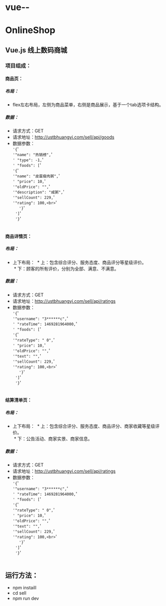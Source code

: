 # vue--
# OnlineShop
## Vue.js 线上数码商城
###  项目组成：
#### 商品页：<br/> 
##### 布局：<br> 
* flex左右布局，左侧为商品菜单，右侧是商品展示，基于一个tab选项卡结构。
##### 数据：<br>
* 请求方式：GET<br>
* 请求地址：http://ustbhuangyi.com/sell/api/goods<br/>
* 数据参数：<br/>
    `'{`'<br/>
      `'"name": "热销榜",`'<br/>
     `' "type": -1,`'<br/>
     `' "foods": [`'<br/>
        `'{`'<br/>
          `'"name": "皮蛋瘦肉粥",`'<br/>
         `' "price": 10,`'<br/>
          `'"oldPrice": "",`'<br/>
          `'"description": "咸粥",`'<br/>
          `'"sellCount": 229,`'<br/>
          `'"rating": 100,<br>`'<br/>
      `'}`'<br/> 
    `']`'<br/> 
 `'}`'<br/> 
#### 商品详情页：
##### 布局：<br> 
* 上下布局：
  * 上：包含综合评分、服务态度、商品评分等星级评价。<br/>
  * 下：顾客的所有评价，分别为全部、满意、不满意。<br/>
##### 数据：<br>
* 请求方式：GET<br>
* 请求地址：http://ustbhuangyi.com/sell/api/ratings<br/>
* 数据参数：<br/>
    `'{`'<br/>
      `'"username": "3******c",`'<br/>
     `' "rateTime": 1469281964000,`'<br/>
     `' "foods": [`'<br/>
        `'{`'<br/>
          `'"rateType": " 0",`'<br/>
         `' "price": 10,`'<br/>
          `'"oldPrice": "",`'<br/>
          `'"text": "",`'<br/>
          `'"sellCount": 229,`'<br/>
          `'"rating": 100,<br>`'<br/>
      `'}`'<br/> 
    `']`'<br/> 
 `'}`'<br/> 
#### 结算清单页：
##### 布局：<br> 
* 上下布局：
  * 上：包含综合评分、服务态度、商品评分、商家收藏等星级评价。<br/>
  * 下：公告活动、商家实景、商家信息。<br/>
##### 数据：<br>
* 请求方式：GET<br>
* 请求地址：http://ustbhuangyi.com/sell/api/ratings<br/>
* 数据参数：<br/>
    `'{`'<br/>
      `'"username": "3******c",`'<br/>
     `' "rateTime": 1469281964000,`'<br/>
     `' "foods": [`'<br/>
        `'{`'<br/>
          `'"rateType": " 0",`'<br/>
         `' "price": 10,`'<br/>
          `'"oldPrice": "",`'<br/>
          `'"text": "",`'<br/>
          `'"sellCount": 229,`'<br/>
          `'"rating": 100,<br>`'<br/>
      `'}`'<br/> 
    `']`'<br/> 
 `'}`'<br/> 

## 运行方法：<br/> 
* npm instaill<br/> 
* cd sell<br/>  
* npm run dev
